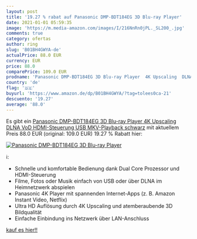 ```yaml
---
layout: post
title: '19.27 % rabat auf Panasonic DMP-BDT184EG 3D Blu-ray Player'
date: 2021-01-01 05:59:35
image: 'https://m.media-amazon.com/images/I/216NnRn0jPL._SL200_.jpg'
comments: true
category: ofertas
author: ring
slug: 'B01BH4GWYA-de'
actualPrice: 88.0 EUR
currency: EUR
price: 88.0
comparePrice: 109.0 EUR
prodname: 'Panasonic DMP-BDT184EG 3D Blu-ray Player  4K Upscaling  DLNA  VoD  HDMI-Steuerung  USB  MKV-Playback  schwarz'
country: 'de'
flag: '🇩🇪'
buyurl: 'https://www.amazon.de/dp/B01BH4GWYA/?tag=tolees0ca-21'
descuento: '19.27'
average: '88.0'
---
```


Es gibt ein [Panasonic DMP-BDT184EG 3D Blu-ray Player  4K Upscaling  DLNA  VoD  HDMI-Steuerung  USB  MKV-Playback  schwarz](https://www.amazon.de/dp/B01BH4GWYA/?tag=tolees0ca-21) mit aktuellem Preis 88.0 EUR (original: 109.0 EUR) 19.27 % Rabatt hier:

[![Panasonic DMP-BDT184EG 3D Blu-ray Player](https://m.media-amazon.com/images/I/216NnRn0jPL._SL200_.jpg)](https://www.amazon.de/dp/B01BH4GWYA/?tag=tolees0ca-21)

ℹ️:

- Schnelle und komfortable Bedienung dank Dual Core Prozessor und HDMI-Steuerung
- Filme, Fotos oder Musik einfach von USB oder über DLNA im Heimnetzwerk abspielen
- Panasonic 4K Player mit spannenden Internet-Apps (z. B. Amazon Instant Video, Netflix)
- Ultra HD Auflösung durch 4K Upscaling und atemberaubende 3D Bildqualität
- Einfache Einbindung ins Netzwerk über LAN-Anschluss

[kauf es hier!!](https://www.amazon.de/dp/B01BH4GWYA/?tag=tolees0ca-21)

